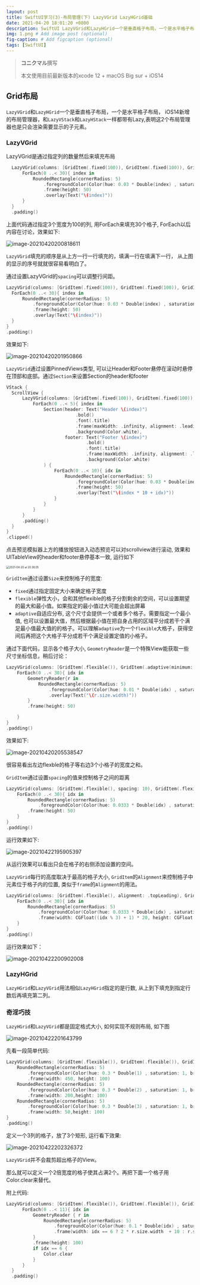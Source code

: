 ```yaml
---
layout: post
title: SwiftUI学习(3)-布局管理(下) LazyVGrid LazyHGrid基础
date: 2021-04-20 18:01:20 +0800
description: SwiftUI LazyVGrid和LazyHGrid一个是垂直格子布局，一个是水平格子布局， iOS14新增的布局管理器。这2个布局管理器也是只会渲染需要显示的子元素。
img: 1.png # Add image post (optional)
fig-caption: # Add figcaption (optional)
tags: [SwiftUI]
---
```


> **コニクマル**撰写
>
> 本文使用目前最新版本的xcode 12 + macOS Big sur + iOS14

## Grid布局

`LazyVGrid`和`LazyHGrid`一个是垂直格子布局，一个是水平格子布局， iOS14新增的布局管理器，和`LazyVStack`和`LazyHStack`一样都带有Lazy,表明这2个布局管理器也是只会渲染需要显示的子元素。

### LazyVGrid

LazyVGrid是通过指定列的数量然后来填充布局

```swift
  LazyVGrid(columns: [GridItem(.fixed(100)), GridItem(.fixed(100)), GridItem(.fixed(100))]){
      ForEach(0 ..< 30){ index in
          RoundedRectangle(cornerRadius: 5)
              .foregroundColor(Color(hue: 0.03 * Double(index) , saturation: 1, brightness: 1))
              .frame(height: 50)
              .overlay(Text("\(index)"))
      }
  }
  .padding()
```

上面代码通过指定3个宽度为100的列, 用ForEach来填充30个格子, ForEach以后内容在讨论，效果如下:

![image-20210420200818611](/assets/img/image-20210420200818611.png)

`LazyVGrid`填充的顺序是从上方一行一行填充的，填满一行在填满下一行， 从上图的显示的序号就就很容易看明白了。

通过设置LazyVGrid的`spacing`可以调整行间距。

```swift
LazyVGrid(columns: [GridItem(.fixed(100)), GridItem(.fixed(100)), GridItem(.fixed(100))], spacing: 30){
  ForEach(0 ..< 30){ index in
      RoundedRectangle(cornerRadius: 5)
          .foregroundColor(Color(hue: 0.03 * Double(index) , saturation: 1, brightness: 1))
          .frame(height: 50)
          .overlay(Text("\(index)"))
  }
}
.padding()
```

效果如下:

![image-20210420201950866](/assets/img/image-20210420201950866.png)

`LazyVGrid`通过设置PinnedViews类型, 可以让Header和Footer悬停在滚动时悬停在顶部和底部。通过`Section`来设置Section的header和footer

```swift
VStack {
  ScrollView {
      LazyVGrid(columns: [GridItem(.fixed(100)), GridItem(.fixed(100)), GridItem(.fixed(100))], pinnedViews: [.sectionHeaders, .sectionFooters]){
          ForEach(0 ..< 5){ index in
              Section(header: Text("Header \(index)")
                          .bold()
                          .font(.title)
                          .frame(maxWidth: .infinity, alignment: .leading)
                          .background(Color.white),
                      footer: Text("Footer \(index)")
                              .bold()
                              .font(.title)
                              .frame(maxWidth: .infinity, alignment: .leading)
                              .background(Color.white)
              ) {
                  ForEach(0 ..< 10){ idx in
                      RoundedRectangle(cornerRadius: 5)
                          .foregroundColor(Color(hue: 0.03 * Double(index * 10 + idx) , saturation: 1, brightness: 1))
                          .frame(height: 50)
                          .overlay(Text("\(index * 10 + idx)"))
                  }
              }
          }
      }
      .padding()
  }
}
.clipped()
```

点击预览模拟器上方的播放按钮进入动态预览可以对scrollview进行滚动,  效果和UITableView的header和footer悬停基本一致, 运行如下

<img src="/assets/img/2021-04-20 at 20.38.05.gif" alt="2021-04-20 at 20.38.05" style="zoom:50%;" />

`GridItem`通过设置`Size`来控制格子的宽度:

- `fixed`通过指定固定大小来确定格子宽度
- `flexible`弹性大小，会和其他flexible的格子分割剩余的空间，可以设置期望的最大和最小值。如果指定的最小值过大可能会超出屏幕
- `adaptive`自适应分布, 这个尺寸会提供一个或者多个格子。需要指定一个最小值, 也可以设置最大值，然后根据最小值在把自身占用的区域平分成若干个满足最小值最大值的的格子。可以理解`adaptive`为一个`flexible`大格子，获得空间后再把这个大格子平分成若干个满足设置定值的小格子。

通过下面代码，显示各个格子大小, `GeometryReader`是一个特殊View能获取一些尺寸坐标信息，稍后讨论：

```swift
LazyVGrid(columns: [GridItem(.flexible()), GridItem(.adaptive(minimum: 50), spacing: 0)]){
    ForEach(0 ..< 30){ idx in
        GeometryReader{r in
            RoundedRectangle(cornerRadius: 5)
                .foregroundColor(Color(hue: 0.01 * Double(idx) , saturation: 1, brightness: 1))
                .overlay(Text("\(r.size.width)"))
        }
        .frame(height: 50)

    }
}
.padding()
```

效果如下:

![image-20210420205538547](/assets/img/image-20210420205538547.png)

很容易看出左边flexble的格子等右边3个小格子的宽度之和。

`GridItem`通过设置`spacing`的值来控制格子之间的距离

```swift
LazyVGrid(columns: [GridItem(.flexible(), spacing: 10), GridItem(.flexible(), spacing: 100), GridItem(.flexible(), spacing: 50)]){
    ForEach(0 ..< 30){ idx in
        RoundedRectangle(cornerRadius: 5)
            .foregroundColor(Color(hue: 0.0333 * Double(idx) , saturation: 1, brightness: 1))
        .frame(height: 50)
    }
}
.padding()
```

运行效果如下:

![image-20210422195905397](/assets/img/image-20210422195905397.png)

从运行效果可以看出只会在格子的右侧添加设置的空间。

`LazyVGrid`每行的高度取决于最高的格子大小, `GridItem`的`Alignment`来控制格子中元素位于格子内的位置, 类似于`frame`的`Alignment`的用法。

```swift
LazyVGrid(columns: [GridItem(.flexible(), alignment: .topLeading), GridItem(.flexible(), alignment: .bottomLeading), GridItem(.flexible(),  alignment: .trailing)]){
    ForEach(0 ..< 30){ idx in
        RoundedRectangle(cornerRadius: 5)
            .foregroundColor(Color(hue: 0.0333 * Double(idx) , saturation: 1, brightness: 1))
            .frame(width: CGFloat((idx % 3) + 1) * 20, height: CGFloat((idx % 3) + 1) * 20)
    }
}
.padding()
```

运行效果如下：

![image-20210422200902008](/assets/img/image-20210422200902008.png)

### LazyHGrid

`LazyHGrid`和`LazyVGrid`用法相似`LazyHGrid`指定的是行数, 从上到下填充到指定行数后再填充第二列。

### 奇淫巧技

`LazyHGrid`和`LazyVGrid`都是固定格式大小, 如何实现不规则布局, 如下图

![image-20210422201643799](/assets/img/image-20210422201643799.png)

先看一段简单代码:

```swift
LazyVGrid(columns: [GridItem(.flexible()), GridItem(.flexible()), GridItem(.flexible()]){
    RoundedRectangle(cornerRadius: 5)
        .foregroundColor(Color(hue: 0.3 * Double(1) , saturation: 1, brightness: 1))
        .frame(width: 450, height: 100)
    RoundedRectangle(cornerRadius: 5)
        .foregroundColor(Color(hue: 0.3 * Double(2) , saturation: 1, brightness: 1))
        .frame(width: 200,height: 100)
    RoundedRectangle(cornerRadius: 5)
        .foregroundColor(Color(hue: 0.3 * Double(3) , saturation: 1, brightness: 1))
        .frame(width: 50,height: 100)
}
.padding()
```

定义一个3列的格子，放了3个矩形, 运行看下效果:

![image-20210422202326372](/assets/img/image-20210422202326372.png)

`LazyVGrid`并不会裁剪超出格子的View。

那么就可以定义一个2倍宽度的格子使其占满2个。再把下面一个格子用Color.clear来替代。

附上代码:

```swift
LazyVGrid(columns: [GridItem(.flexible()), GridItem(.flexible()), GridItem(.flexible())]){
      ForEach(0 ..< 11){ idx in
          GeometryReader { r in
              RoundedRectangle(cornerRadius: 5)
                  .foregroundColor(Color(hue: 0.1 * Double(idx) , saturation: 1, brightness: 1))
                  .frame(width: idx == 6 ? 2 * r.size.width  + 10 : r.size.width )
          }
          .frame(height: 100)
          if idx == 6 {
              Color.clear
          }
      }
  }
  .padding()
```